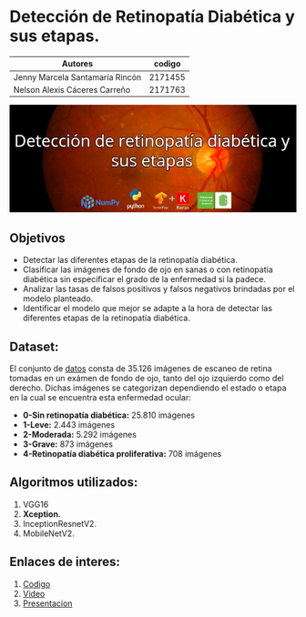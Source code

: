 # Detección de Retinopatía Diabética y sus etapas.

**Autores**|codigo
--|--
Jenny Marcela Santamaría Rincón|2171455
Nelson Alexis Cáceres Carreño|2171763

![Texto alternativo](BannerRetinopatia.jpeg)

## Objetivos
* Detectar las diferentes etapas de la retinopatía diabética.
* Clasificar las imágenes de fondo de ojo en sanas o con retinopatía diabética sin especificar el grado de la enfermedad si la padece.
* Analizar las tasas de falsos positivos y falsos negativos brindadas por el modelo planteado.
* Identificar el modelo que mejor se adapte a la hora de detectar las diferentes etapas de la retinopatía diabética.

## Dataset:
El conjunto de [datos](https://www.kaggle.com/c/diabetic-retinopathy-detection/data) consta de 35.126 imágenes de escaneo de retina tomadas en un exámen de fondo de ojo, tanto del ojo izquierdo como del derecho. Dichas imágenes se categorizan dependiendo el estado o etapa en la cual se encuentra esta enfermedad ocular:

* **0-Sin retinopatía diabética:** 25.810 imágenes
* **1-Leve:** 2.443 imágenes
* **2-Moderada:** 5.292 imágenes
* **3-Grave:** 873 imágenes
* **4-Retinopatía diabética proliferativa:** 708 imágenes

## Algoritmos utilizados:

1. VGG16
2. **Xception.**
3. InceptionResnetV2.
4. MobileNetV2.

## Enlaces de interes:

1. [Codigo](https://github.com/Alexis3004/Deteccion_Retinopatia_Diabetica/blob/main/Codigo/Deteccion_RD_IA2.ipynb)
2. [Video](https://github.com/EdgarAndresMontenegro/Zebrafish_Behaver_Net/blob/master/Video_Descripcion.mp4)
3. [Presentacion](https://github.com/Alexis3004/Deteccion_Retinopatia_Diabetica/blob/main/Deteccion_RD.pdf)
